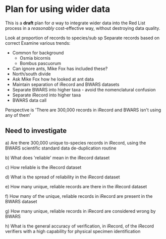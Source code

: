 # Plan for using wider data
This is a **draft** plan for *a* way to integrate wider data into the Red List process in a *reasonably* cost-effective way, without destroying data quality.

Look at proportion of records to species/sub sp
Separate records based on correct 
Examine various trends:
- Common for background
  - Osmia bicornis
  - Bombus pascuorum
- Can ignore ants, Mike Fox has included these?
- North/south divide
- Ask Mike Fox how he looked at ant data
- Maintain separation of iRecord and BWARS datasets
- Separate BWARS into higher taxa - avoid the nomenclatural confusion
- Separate iRecord into higher taxa
- BWARS data call

Perspective is 'There are 300,000 records in iRecord and BWARS isn't using any of them'

## Need to investigate 

a) Are there 300,000 unique to-species records in iRecord, using the BWARS scientific standard data de-duplication routine

b) What does 'reliable' mean in the iRecord dataset

c) How reliable is the iRecord dataset

d) What is the spread of reliability in the iRecord dataset

e) How many unique, reliable records are there in the iRecord dataset

f) How many of the unique, reliable records in iRecord are present in the BWARS dataset

g) How many unique, reliable records in iRecord are considered wrong by BWARS

h) What is the general accuracy of verification, in iRecord, of the iRecord verifiers with a high capability for physical specimen identification